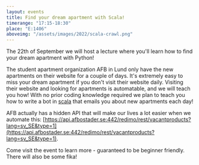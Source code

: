 ```yaml
---
layout: events
title: Find your dream apartment with Scala!
timerange: "17:15-18:30"
place: "E:1406"
aboveimg: "/assets/images/2022/scala-crawl.png"
---
```


The 22th of September we will host a lecture where you'll learn how to find your dream apartment with Python!

The student apartment organization AFB in Lund only have the new apartments on their website for a couple of days. It's extremely easy to miss your dream apartment if you don't visit their website daily. Visiting their website and looking for apartments is automatable, and we will teach you how! With no prior coding knowledge required we plan to teach you how to write a bot in [scala](https://www.scala-lang.org/) that emails you about new apartments each day!

AFB actually has a hidden API that will make our lives a lot easier when we automate this: [https://api.afbostader.se:442/redimo/rest/vacantproducts?lang=sv_SE&type=1](https://api.afbostader.se:442/redimo/rest/vacantproducts?lang=sv_SE&type=1).

Come visit the event to learn more - guaranteed to be beginner friendly. There will also be some fika!
